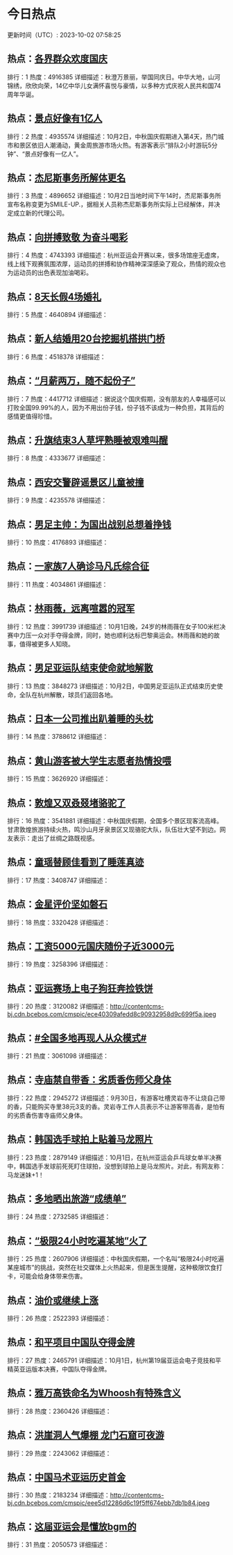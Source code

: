 # 今日热点

更新时间（UTC）: 2023-10-02 07:58:25

## 热点：[各界群众欢度国庆](https://cn.bing.com/search?q=各界群众欢度国庆)
排行：1
热度：4916385
详细描述：秋澄万景丽，举国同庆日。中华大地，山河锦绣，欣欣向荣，14亿中华儿女满怀喜悦与豪情，以多种方式庆祝人民共和国74周年华诞。

## 热点：[景点好像有1亿人](https://cn.bing.com/search?q=景点好像有1亿人)
排行：2
热度：4935574
详细描述：10月2日，中秋国庆假期进入第4天，热门城市和景区依旧人潮涌动，黄金周旅游市场火热。有游客表示“排队2小时游玩5分钟”、“景点好像有一亿人”。

## 热点：[杰尼斯事务所解体更名](https://cn.bing.com/search?q=杰尼斯事务所解体更名)
排行：3
热度：4896652
详细描述：10月2日当地时间下午14时，杰尼斯事务所宣布名称变更为SMILE-UP.，据相关人员称杰尼斯事务所实际上已经解体，并决定成立新的代理公司。

## 热点：[向拼搏致敬 为奋斗喝彩](https://cn.bing.com/search?q=向拼搏致敬为奋斗喝彩)
排行：4
热度：4743393
详细描述：杭州亚运会开赛以来，很多场馆座无虚席，线上线下观赛氛围浓厚，运动员的拼搏和协作精神深深感染了观众，热情的观众也为运动员的出色表现加油喝彩。

## 热点：[8天长假4场婚礼](https://cn.bing.com/search?q=8天长假4场婚礼)
排行：5
热度：4640894
详细描述：

## 热点：[新人结婚用20台挖掘机搭拱门桥](https://cn.bing.com/search?q=新人结婚用20台挖掘机搭拱门桥)
排行：6
热度：4518378
详细描述：

## 热点：[“月薪两万，随不起份子”](https://cn.bing.com/search?q=“月薪两万，随不起份子”)
排行：7
热度：4417712
详细描述：据说这个国庆假期，没有朋友的人幸福感可以打败全国99.99%的人，因为不用出份子钱，份子钱不该成为一种负担，其背后的感情更值得珍惜。

## 热点：[升旗结束3人草坪熟睡被艰难叫醒](https://cn.bing.com/search?q=升旗结束3人草坪熟睡被艰难叫醒)
排行：8
热度：4333677
详细描述：

## 热点：[西安交警辟谣景区儿童被撞](https://cn.bing.com/search?q=西安交警辟谣景区儿童被撞)
排行：9
热度：4235578
详细描述：

## 热点：[男足主帅：为国出战别总想着挣钱](https://cn.bing.com/search?q=男足主帅：为国出战别总想着挣钱)
排行：10
热度：4176893
详细描述：

## 热点：[一家族7人确诊马凡氏综合征](https://cn.bing.com/search?q=一家族7人确诊马凡氏综合征)
排行：11
热度：4034861
详细描述：

## 热点：[林雨薇，远离喧嚣的冠军](https://cn.bing.com/search?q=林雨薇，远离喧嚣的冠军)
排行：12
热度：3991739
详细描述：10月1日晚，24岁的林雨薇在女子100米栏决赛中力压一众对手夺得金牌，同时，她也顺利达标巴黎奥运会。林雨薇和她的故事，值得被更多人知晓。

## 热点：[男足亚运队结束使命就地解散](https://cn.bing.com/search?q=男足亚运队结束使命就地解散)
排行：13
热度：3848273
详细描述：10月2日，中国男足亚运队正式结束历史使命，全队在杭州解散，球员们返回各地。

## 热点：[日本一公司推出趴着睡的头枕](https://cn.bing.com/search?q=日本一公司推出趴着睡的头枕)
排行：14
热度：3788612
详细描述：

## 热点：[黄山游客被大学生志愿者热情投喂](https://cn.bing.com/search?q=黄山游客被大学生志愿者热情投喂)
排行：15
热度：3626920
详细描述：

## 热点：[敦煌又双叒叕堵骆驼了](https://cn.bing.com/search?q=敦煌又双叒叕堵骆驼了)
排行：16
热度：3541881
详细描述：中秋国庆假期，全国多个景区现客流高峰。甘肃敦煌旅游持续火热，鸣沙山月牙泉景区又现骆驼大队，队伍壮大望不到边。网友表示：走出了丝绸之路既视感。

## 热点：[童瑶替顾佳看到了睡莲真迹](https://cn.bing.com/search?q=童瑶替顾佳看到了睡莲真迹)
排行：17
热度：3408747
详细描述：

## 热点：[金星评价坚如磐石](https://cn.bing.com/search?q=金星评价坚如磐石)
排行：18
热度：3320428
详细描述：

## 热点：[工资5000元国庆随份子近3000元](https://cn.bing.com/search?q=工资5000元国庆随份子近3000元)
排行：19
热度：3258396
详细描述：

## 热点：[亚运赛场上电子狗狂奔捡铁饼](https://cn.bing.com/search?q=亚运赛场上电子狗狂奔捡铁饼)
排行：20
热度：3120082
详细描述：http://contentcms-bj.cdn.bcebos.com/cmspic/ece40309afedd8c90932958d9c699f5a.jpeg

## 热点：[#全国多地再现人从众模式#](https://cn.bing.com/search?q=#全国多地再现人从众模式#)
排行：21
热度：3061098
详细描述：

## 热点：[寺庙禁自带香：劣质香伤师父身体](https://cn.bing.com/search?q=寺庙禁自带香：劣质香伤师父身体)
排行：22
热度：2945272
详细描述：9月30日，有游客吐槽灵岩寺不让烧自己带的香，只能购买寺里38元3支的香。灵岩寺工作人员表示不让游客带高香，是怕有的劣质香伤害寺庙师父身体。

## 热点：[韩国选手球拍上贴着马龙照片](https://cn.bing.com/search?q=韩国选手球拍上贴着马龙照片)
排行：23
热度：2879149
详细描述：10月1日，在杭州亚运会乒乓球女单半决赛中，韩国选手发球前死死盯住球拍，没想到球拍上是马龙照片。对此，有网友称：马龙迷妹+1！ 

## 热点：[多地晒出旅游“成绩单”](https://cn.bing.com/search?q=多地晒出旅游“成绩单”)
排行：24
热度：2732585
详细描述：

## 热点：[“极限24小时吃遍某地”火了](https://cn.bing.com/search?q=“极限24小时吃遍某地”火了)
排行：25
热度：2607906
详细描述：中秋国庆假期，一个名叫“极限24小时吃遍某座城市”的挑战，突然在社交媒体上火热起来，但是医生提醒，这种极限饮食打卡，可能会给身体带来伤害。

## 热点：[油价或继续上涨](https://cn.bing.com/search?q=油价或继续上涨)
排行：26
热度：2522393
详细描述：

## 热点：[和平项目中国队夺得金牌](https://cn.bing.com/search?q=和平项目中国队夺得金牌)
排行：27
热度：2465791
详细描述：10月1日，杭州第19届亚运会电子竞技和平精英亚运版本决赛，中国队夺得金牌。

## 热点：[雅万高铁命名为Whoosh有特殊含义](https://cn.bing.com/search?q=雅万高铁命名为Whoosh有特殊含义)
排行：28
热度：2360426
详细描述：

## 热点：[洪崖洞人气爆棚 龙门石窟可夜游](https://cn.bing.com/search?q=洪崖洞人气爆棚龙门石窟可夜游)
排行：29
热度：2243062
详细描述：

## 热点：[中国马术亚运历史首金](https://cn.bing.com/search?q=中国马术亚运历史首金)
排行：30
热度：2183234
详细描述：http://contentcms-bj.cdn.bcebos.com/cmspic/eee5d12286d6c19f5ff674ebb7db1b84.jpeg

## 热点：[这届亚运会是懂放bgm的](https://cn.bing.com/search?q=这届亚运会是懂放bgm的)
排行：31
热度：2050573
详细描述：

